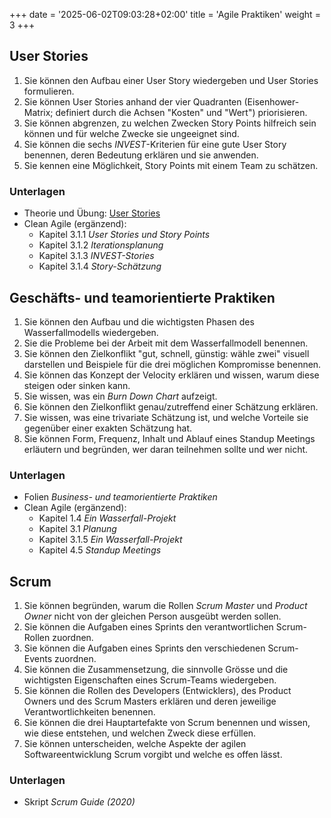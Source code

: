 +++
date = '2025-06-02T09:03:28+02:00'
title = 'Agile Praktiken'
weight = 3
+++

## User Stories

1. Sie können den Aufbau einer User Story wiedergeben und User Stories formulieren.
1. Sie können User Stories anhand der vier Quadranten (Eisenhower-Matrix; definiert durch die Achsen "Kosten" und "Wert") priorisieren.
1. Sie können abgrenzen, zu welchen Zwecken Story Points hilfreich sein können und für welche Zwecke sie ungeeignet sind.
1. Sie können die sechs _INVEST_-Kriterien für eine gute User Story benennen, deren Bedeutung erklären und sie anwenden.
1. Sie kennen eine Möglichkeit, Story Points mit einem Team zu schätzen.

### Unterlagen

- Theorie und Übung: [User Stories](/uebungen/user-stories.md)
- Clean Agile (ergänzend):
    - Kapitel 3.1.1 _User Stories und Story Points_
    - Kapitel 3.1.2 _Iterationsplanung_
    - Kapitel 3.1.3 _INVEST-Stories_
    - Kapitel 3.1.4 _Story-Schätzung_


## Geschäfts- und teamorientierte Praktiken

1. Sie können den Aufbau und die wichtigsten Phasen des Wasserfallmodells wiedergeben.
1. Sie die Probleme bei der Arbeit mit dem Wasserfallmodell benennen.
1. Sie können den Zielkonflikt "gut, schnell, günstig: wähle zwei" visuell darstellen und Beispiele für die drei möglichen Kompromisse benennen.
1. Sie können das Konzept der Velocity erklären und wissen, warum diese steigen oder sinken kann.
1. Sie wissen, was ein _Burn Down Chart_ aufzeigt.
1. Sie können den Zielkonflikt genau/zutreffend einer Schätzung erklären.
1. Sie wissen, was eine trivariate Schätzung ist, und welche Vorteile sie gegenüber einer exakten Schätzung hat.
1. Sie können Form, Frequenz, Inhalt und Ablauf eines Standup Meetings erläutern und begründen, wer daran teilnehmen sollte und wer nicht.

### Unterlagen

- Folien _Business- und teamorientierte Praktiken_
- Clean Agile (ergänzend):
    - Kapitel 1.4 _Ein Wasserfall-Projekt_
    - Kapitel 3.1 _Planung_
    - Kapitel 3.1.5 _Ein Wasserfall-Projekt_
    - Kapitel 4.5 _Standup Meetings_

## Scrum

1. Sie können begründen, warum die Rollen _Scrum Master_ und _Product Owner_ nicht von der gleichen Person ausgeübt werden sollen.
1. Sie können die Aufgaben eines Sprints den verantwortlichen Scrum-Rollen zuordnen.
1. Sie können die Aufgaben eines Sprints den verschiedenen Scrum-Events zuordnen.
1. Sie können die Zusammensetzung, die sinnvolle Grösse und die wichtigsten Eigenschaften eines Scrum-Teams wiedergeben.
1. Sie können die Rollen des Developers (Entwicklers), des Product Owners und des Scrum Masters erklären und deren jeweilige Verantwortlichkeiten benennen.
1. Sie können die drei Hauptartefakte von Scrum benennen und wissen, wie diese entstehen, und welchen Zweck diese erfüllen.
1. Sie können unterscheiden, welche Aspekte der agilen Softwareentwicklung Scrum vorgibt und welche es offen lässt.

### Unterlagen

- Skript _Scrum Guide (2020)_
